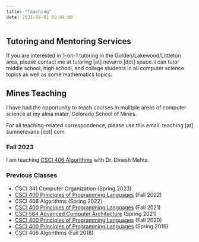 ```yaml
---
title: "Teaching"
date: 2021-08-01 09:04:00
---
```


## Tutoring and Mentoring Services

If you are interested in 1-on-1 tutoring in the Golden/Lakewood/Littleton area,
please contact me at tutoring [at] nevarro [dot] space. I can tutor middle
school, high school, and college students in all computer science topics as well
as some mathematics topics.

## Mines Teaching

I have had the opportunity to teach courses in mulitple areas of computer
science at my alma mater, Colorado School of Mines.

For all teaching-related correspondence, please use this email:
teaching [at] sumnerevans [dot] com

### Fall 2023

I am teaching [CSCI 406 Algorithms](https://elearning.mines.edu/courses/50549)
with Dr. Dinesh Mehta.

### Previous Classes

* CSCI 341 Computer Organization (Spring 2023)
* [CSCI 400 Principles of Programming Languages](https://lambda.mines.edu/f22-syllabus/) (Fall 2022)
* CSCI 406 Algorithms (Spring 2022)
* [CSCI 400 Principles of Programming Languages](https://lambda.mines.edu/f21b-syllabus/) (Fall 2021)
* [CSCI 564 Advanced Computer Architecture](./csci564-s21/) (Spring 2021)
* [CSCI 400 Principles of Programming Languages](https://lambda.mines.edu/f20b-syllabus/) (Fall 2020)
* [CSCI 400 Principles of Programming Languages](./csci400-s19/) (Spring 2019)
* CSCI 406 Algorithms (Fall 2018)
